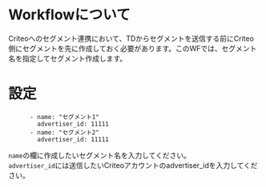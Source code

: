 # Workflowについて
Criteoへのセグメント連携において、TDからセグメントを送信する前にCriteo側にセグメントを先に作成しておく必要があります。このWFでは、セグメント名を指定してセグメント作成します。

# 設定
```
      - name: "セグメント1"
        advertiser_id: 11111
      - name: "セグメント2"
        advertiser_id: 11111
```
`name`の欄に作成したいセグメント名を入力してください。  
`advertiser_id`には送信したいCriteoアカウントのadvertiser_idを入力してください。